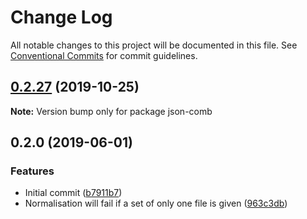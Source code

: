 # Change Log

All notable changes to this project will be documented in this file.
See [Conventional Commits](https://conventionalcommits.org) for commit guidelines.

## [0.2.27](https://gitlab.com/codsen/codsen/compare/json-comb@0.2.26...json-comb@0.2.27) (2019-10-25)

**Note:** Version bump only for package json-comb





## 0.2.0 (2019-06-01)

### Features

- Initial commit ([b7911b7](https://gitlab.com/codsen/codsen/commit/b7911b7))
- Normalisation will fail if a set of only one file is given ([963c3db](https://gitlab.com/codsen/codsen/commit/963c3db))
